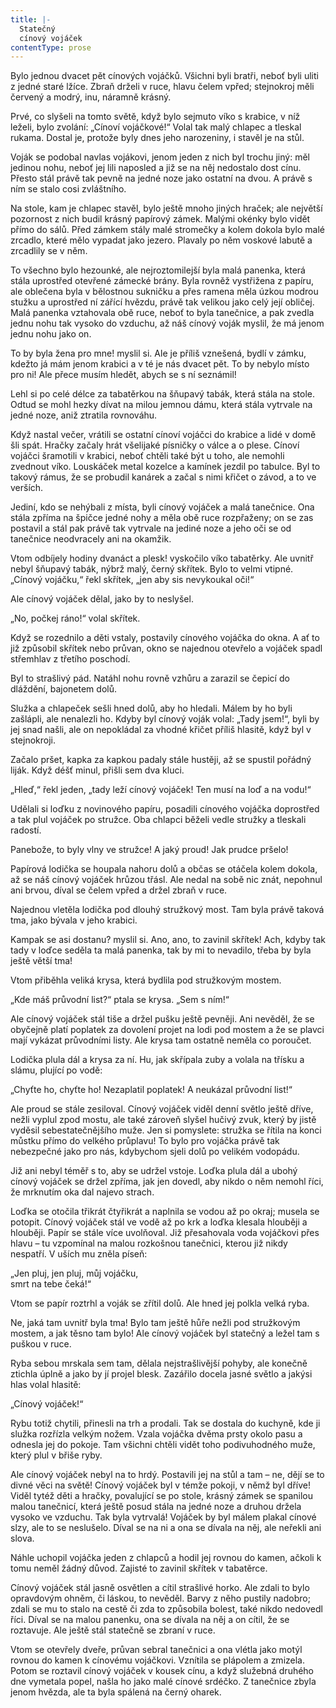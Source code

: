 ```yaml
---
title: |-
  Statečný
  cínový vojáček
contentType: prose
---
```


Bylo jednou dvacet pět cínových vojáčků. Všichni byli bratři, neboť byli uliti z jedné staré lžíce. Zbraň drželi v ruce, hlavu čelem vpřed; stejnokroj měli červený a modrý, inu, náramně krásný.

Prvé, co slyšeli na tomto světě, když bylo sejmuto víko s krabice, v níž leželi, bylo zvolání: „Cínoví vojáčkové!“ Volal tak malý chlapec a tleskal rukama. Dostal je, protože byly dnes jeho narozeniny, i stavěl je na stůl.

Voják se podobal navlas vojákovi, jenom jeden z nich byl trochu jiný: měl jedinou nohu, neboť jej lili naposled a již se na něj nedostalo dost cínu. Přesto stál právě tak pevně na jedné noze jako ostatní na dvou. A právě s ním se stalo cosi zvláštního.

Na stole, kam je chlapec stavěl, bylo ještě mnoho jiných hraček; ale největší pozornost z nich budil krásný papírový zámek. Malými okénky bylo vidět přímo do sálů. Před zámkem stály malé stromečky a kolem dokola bylo malé zrcadlo, které mělo vypadat jako jezero. Plavaly po něm voskové labutě a zrcadlily se v něm.

To všechno bylo hezounké, ale nejroztomilejší byla malá panenka, která stála uprostřed otevřené zámecké brány. Byla rovněž vystřižena z papíru, ale oblečena byla v bělostnou sukničku a přes ramena měla úzkou modrou stužku a uprostřed ní zářící hvězdu, právě tak velikou jako celý její obličej. Malá panenka vztahovala obě ruce, neboť to byla tanečnice, a pak zvedla jednu nohu tak vysoko do vzduchu, až náš cínový voják myslil, že má jenom jednu nohu jako on.

To by byla žena pro mne! myslil si. Ale je příliš vznešená, bydlí v zámku, kdežto já mám jenom krabici a v té je nás dvacet pět. To by nebylo místo pro ni! Ale přece musím hledět, abych se s ní seznámil!

Lehl si po celé délce za tabatěrkou na šňupavý tabák, která stála na stole. Odtud se mohl hezky dívat na milou jemnou dámu, která stála vytrvale na jedné noze, aniž ztratila rovnováhu.

Když nastal večer, vrátili se ostatní cínoví vojáčci do krabice a lidé v domě šli spát. Hračky začaly hrát všelijaké písničky o válce a o plese. Cínoví vojáčci šramotili v krabici, neboť chtěli také být u toho, ale nemohli zvednout víko. Louskáček metal kozelce a kamínek jezdil po tabulce. Byl to takový rámus, že se probudil kanárek a začal s nimi křičet o závod, a to ve verších.

Jediní, kdo se nehýbali z místa, byli cínový vojáček a malá tanečnice. Ona stála zpříma na špičce jedné nohy a měla obě ruce rozpřaženy; on se zas postavil a stál pak právě tak vytrvale na jediné noze a jeho oči se od tanečnice neodvracely ani na okamžik.

Vtom odbíjely hodiny dvanáct a plesk! vyskočilo víko tabatěrky. Ale uvnitř nebyl šňupavý tabák, nýbrž malý, černý skřítek. Bylo to velmi vtipné. „Cínový vojáčku,“ řekl skřítek, „jen aby sis nevykoukal oči!“

Ale cínový vojáček dělal, jako by to neslyšel.

„No, počkej ráno!“ volal skřítek.

Když se rozednilo a děti vstaly, postavily cínového vojáčka do okna. A ať to již způsobil skřítek nebo průvan, okno se najednou otevřelo a vojáček spadl střemhlav z třetího poschodí.

Byl to strašlivý pád. Natáhl nohu rovně vzhůru a zarazil se čepicí do dláždění, bajonetem dolů.

Služka a chlapeček sešli hned dolů, aby ho hledali. Málem by ho byli zašlápli, ale nenalezli ho. Kdyby byl cínový voják volal: „Tady jsem!“, byli by jej snad našli, ale on nepokládal za vhodné křičet příliš hlasitě, když byl v stejnokroji.

Začalo pršet, kapka za kapkou padaly stále hustěji, až se spustil pořádný liják. Když déšť minul, přišli sem dva kluci.

„Hleď,“ řekl jeden, „tady leží cínový vojáček! Ten musí na loď a na vodu!“

Udělali si loďku z novinového papíru, posadili cínového vojáčka doprostřed a tak plul vojáček po stružce. Oba chlapci běželi vedle stružky a tleskali radostí.

Panebože, to byly vlny ve stružce! A jaký proud! Jak prudce pršelo!

Papírová lodička se houpala nahoru dolů a občas se otáčela kolem dokola, až se náš cínový vojáček hrůzou třásl. Ale nedal na sobě nic znát, nepohnul ani brvou, díval se čelem vpřed a držel zbraň v ruce.

Najednou vletěla lodička pod dlouhý stružkový most. Tam byla právě taková tma, jako bývala v jeho krabici.

Kampak se asi dostanu? myslil si. Ano, ano, to zavinil skřítek! Ach, kdyby tak tady v loďce seděla ta malá panenka, tak by mi to nevadilo, třeba by byla ještě větší tma!

Vtom přiběhla veliká krysa, která bydlila pod stružkovým mostem.

„Kde máš průvodní list?“ ptala se krysa. „Sem s ním!“

Ale cínový vojáček stál tiše a držel pušku ještě pevněji. Ani nevěděl, že se obyčejně platí poplatek za dovolení projet na lodi pod mostem a že se plavci mají vykázat průvodními listy. Ale krysa tam ostatně neměla co poroučet.

Lodička plula dál a krysa za ní. Hu, jak skřípala zuby a volala na třísku a slámu, plující po vodě:

„Chyťte ho, chyťte ho! Nezaplatil poplatek! A neukázal průvodní list!“

Ale proud se stále zesiloval. Cínový vojáček viděl denní světlo ještě dříve, nežli vyplul zpod mostu, ale také zároveň slyšel hučivý zvuk, který by jistě vyděsil sebestatečnějšího muže. Jen si pomyslete: stružka se řítila na konci můstku přímo do velkého průplavu! To bylo pro vojáčka právě tak nebezpečné jako pro nás, kdybychom sjeli dolů po velikém vodopádu.

Již ani nebyl téměř s to, aby se udržel vstoje. Loďka plula dál a ubohý cínový vojáček se držel zpříma, jak jen dovedl, aby nikdo o něm nemohl říci, že mrknutím oka dal najevo strach.

Loďka se otočila třikrát čtyřikrát a naplnila se vodou až po okraj; musela se potopit. Cínový vojáček stál ve vodě až po krk a loďka klesala hlouběji a hlouběji. Papír se stále více uvolňoval. Již přesahovala voda vojáčkovi přes hlavu – tu vzpomínal na malou rozkošnou tanečnici, kterou již nikdy nespatří. V uších mu zněla píseň:

„Jen pluj, jen pluj, můj vojáčku,  
smrt na tebe čeká!“

Vtom se papír roztrhl a voják se zřítil dolů. Ale hned jej polkla velká ryba.

Ne, jaká tam uvnitř byla tma! Bylo tam ještě hůře nežli pod stružkovým mostem, a jak těsno tam bylo! Ale cínový vojáček byl statečný a ležel tam s puškou v ruce.

Ryba sebou mrskala sem tam, dělala nejstrašlivější pohyby, ale konečně ztichla úplně a jako by jí projel blesk. Zazářilo docela jasné světlo a jakýsi hlas volal hlasitě:

„Cínový vojáček!“

Rybu totiž chytili, přinesli na trh a prodali. Tak se dostala do kuchyně, kde ji služka rozřízla velkým nožem. Vzala vojáčka dvěma prsty okolo pasu a odnesla jej do pokoje. Tam všichni chtěli vidět toho podivuhodného muže, který plul v břiše ryby.

Ale cínový vojáček nebyl na to hrdý. Postavili jej na stůl a tam – ne, dějí se to divné věci na světě! Cínový vojáček byl v témže pokoji, v němž byl dříve! Viděl tytéž děti a hračky, povalující se po stole, krásný zámek se spanilou malou tanečnicí, která ještě posud stála na jedné noze a druhou držela vysoko ve vzduchu. Tak byla vytrvalá! Vojáček by byl málem plakal cínové slzy, ale to se neslušelo. Díval se na ni a ona se dívala na něj, ale neřekli ani slova.

Náhle uchopil vojáčka jeden z chlapců a hodil jej rovnou do kamen, ačkoli k tomu neměl žádný důvod. Zajisté to zavinil skřítek v tabatěrce.

Cínový vojáček stál jasně osvětlen a cítil strašlivé horko. Ale zdali to bylo opravdovým ohněm, či láskou, to nevěděl. Barvy z něho pustily nadobro; zdali se mu to stalo na cestě či zda to způsobila bolest, také nikdo nedovedl říci. Díval se na malou panenku, ona se dívala na něj a on cítil, že se roztavuje. Ale ještě stál statečně se zbraní v ruce.

Vtom se otevřely dveře, průvan sebral tanečnici a ona vlétla jako motýl rovnou do kamen k cínovému vojáčkovi. Vznítila se plápolem a zmizela. Potom se roztavil cínový vojáček v kousek cínu, a když služebná druhého dne vymetala popel, našla ho jako malé cínové srdéčko. Z tanečnice zbyla jenom hvězda, ale ta byla spálená na černý oharek.
